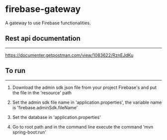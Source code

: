 # firebase-gateway
A gateway to use Firebase functionalities.

## Rest api documentation
----
https://documenter.getpostman.com/view/1083622/RznEJdKu

## To run
----
1. Download the admin sdk json file from your project Firebase's
 and put the file in the 'resource' path

2. Set the admin sdk file name in 'application.properties', the variable name is 'firebase.adminSdk.fileName'

3. Set the database in 'application.properties'

4. Go to root path and in the command line execute the command 'mvn spring-boot:run'